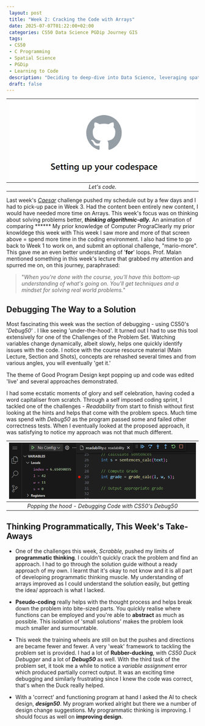 ```yaml
---
 layout: post
 title: "Week 2: Cracking the Code with Arrays"
 date: 2025-07-07T01:22:00+02:00
 categories: CS50 Data Science PGDip Journey GIS
 tags: 
 - CS50
 - C Programming
 - Spatial Science
 - PGDip
 - Learning to Code
 description: "Deciding to deep-dive into Data Science, leveraging spatial data expertise and writing about the break." 
 draft: false
--- 
```


| <img src="/images/setting_up_codespace.png" alt="Setting Up Codespace"/> |
|:--:|
| *Let's code.* |

Last week's [*Caesar*](https://en.wikipedia.org/wiki/Caesar_cipher) challenge pushed my schedule out by a few days and I had to pick-up pace in Week 3. Had the content been entirely new content, I would have needed more time on Arrays. This week's focus was on thinking about solving problems better, ***thinking algorithmic-ally.*** An animation of comparing ****** My prior knowledge of Computer PrograClearly my prior knowldege this week with This week I saw more and more of that screen above = spend more time in the coding environment. I also had time to go back to Week 1 to work on, and submit an optional challenge, "mario-more". This gave me an even better understanding of '**for**' loops. Prof. Malan mentioned something in this week's lecture that grabbed my attention and spurred me on, on this journey, paraphrased:
>"*When you're done with the course, you'll have this bottom-up understanding of what's going on. You'll get techniques and a mindset for solving real world problems.*"

## Debugging The Way to a Solution

Most fascinating this week was the section of debugging - using CS50's '*Debug50*' . I like seeing 'under-the-hood'. It turned out I had to use this tool extensively for one of the Challenges of the Problem Set. Watching variables change dynamically, albeit slowly, helps one quickly identify issues with the code. I notice with the course resource material (Main Lecture, Section and Shots), concepts are rehashed several times and from various angles, you will eventually 'get it.'

The theme of Good Program Design kept popping up and code was edited 'live' and several approaches demonstrated. 

I had some ecstatic moments of glory and self celebration, having coded a word capitaliser from scratch. Through a self imposed coding sprint, I tackled one of the challenges - *Readability* from start to finish without first looking at the hints and helps that come with the problem specs. Much time was spend with *Debug50* as the program passed some and failed other correctness tests.  When I eventually looked at the proposed approach, it was satisfying to notice my approach was not that much different.

| <img src="/images/debug50.png" alt="Debug50 Debugger"/> |
|:--:|
| *Popping the hood - Debugging Code with CS50's Debug50* |

## Thinking Programmatically, This Week's Take-Aways

- One of the challenges this week, *Scrabble,* pushed my limits of **programmatic thinking**. I couldn't quickly crack the problem and find an approach. I had to go through the solution guide without a ready approach of my own. I learnt that it's okay to not know and it is all part of developing programmatic thinking muscle. My understanding of arrays improved as I could understand the solution easily, but getting the idea/ approach is what I lacked.

- **Pseudo-coding** really helps with the thought process and helps break down the problem into bite-sized parts. You quickly realise where functions can be employed and you're able to **abstract** as much as possible. This isolation of 'small solutions' makes the problem look much smaller and surmountable. 

- This week the training wheels are still on but the pushes and directions are became fewer and fewer. A very 'weak' framework to tackling the problem set is provided. I had a lot of **Rubber-ducking**, with *CS50 Duck Debugger* and a lot of ***Debug50*** as well. With the third task of the problem set, it took me a while to notice a *variable assignment* error which produced partially correct output. It was an exciting time debugging and similarly frustrating since I knew the code was correct, that's when the Duck really helped. 

- With a 'correct' and functioning program at hand I asked the AI to check design, ***design50***. My program worked alright but there we a number of design change suggestions. My programmatic thinking is improving. I should focus as well on **improving design**.

<!--stackedit_data:
eyJoaXN0b3J5IjpbLTg1ODAzNDU0NSwtMjA0MDg3NzAzMSw1ND
I1NTIwOThdfQ==
-->